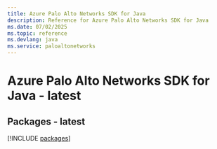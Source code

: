 ```yaml
---
title: Azure Palo Alto Networks SDK for Java
description: Reference for Azure Palo Alto Networks SDK for Java
ms.date: 07/02/2025
ms.topic: reference
ms.devlang: java
ms.service: paloaltonetworks
---
```

# Azure Palo Alto Networks SDK for Java - latest
## Packages - latest
[!INCLUDE [packages](palo-alto-networks-index.md)]